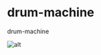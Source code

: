 # drum-machine
drum-machine

![alt](https://68.media.tumblr.com/tumblr_mac1m0fkEE1rfjowdo1_500.gif)
